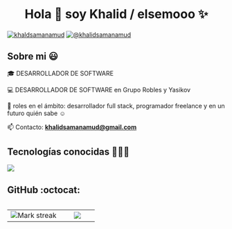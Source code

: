 <h1 align="center">Hola 👋  soy Khalid / elsemooo ✨ </h1>

<p align="left">
<a href="https://www.linkedin.com/in/khalid-samanamud/" target="blank"><img align="center" src="https://img.shields.io/badge/LinkedIn-0077B5?style=for-the-badge&logo=linkedin&logoColor=white" alt="khaldsamanamud"/></a>
<a href = "mailto:khalidsamanamud@gmail.com" target="blank"><img align="center" src="https://img.shields.io/badge/Gmail-D14836?style=for-the-badge&logo=gmail&logoColor=white" alt="@khalidsamanamud"  /></a>
</p>

<h2>Sobre mi 😃</h2>

<p align="left">
🎓 DESARROLLADOR DE SOFTWARE

💻 DESARROLLADOR DE SOFTWARE en Grupo Robles y Yasikov

📝 roles en el ámbito: desarrollador full stack, programador freelance y en un futuro quién sabe ☺️

📫 Contacto: **khalidsamanamud@gmail.com**

<!--Intro end-->
  </p>
<h2 >Tecnologías conocidas 👨🏻‍💻</h2>
<!--tech stack icons-->
<p align="left">
  <a href="https://skillicons.dev">
    <img src="https://skillicons.dev/icons?i=nest,express,nodejs,postman,bash,linux,ts,vim,neovim,md,js,react,docker,git,github,vscode,firebase,css,html&perline=12" />
  </a>
</p>

<!------------------------->

<h2>GitHub :octocat:</h2>
<p align="center">
<table align="left">
<tr border="none">
<td width="60%" align="center">

<img  title="🔥 Get streak stats for your profile at git.io/streak-stats" alt="Mark streak" src="https://github-readme-streak-stats.herokuapp.com/?user=elsemooo&theme=dark&hide_border=false" />

</td>

<td width="40%" align="center">

  <img  align="center"  src="https://github-readme-stats-anuraghazra1.vercel.app/api/top-langs/?username=elsemooo&theme=dark&hide_border=false&no-bg=true&no-frame=true&langs_count=10ss"/>

  </td>
</tr>
</table>
</p>        
<!--- stats (end) -->
